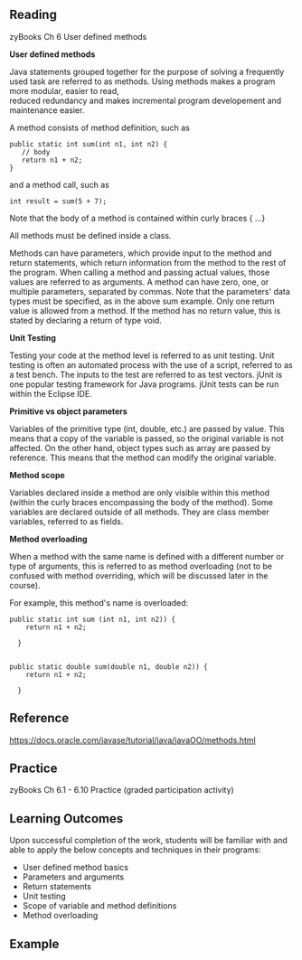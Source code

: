 ## Reading ##
zyBooks Ch 6 User defined methods

**User defined methods**

Java statements grouped together for the purpose of solving a frequently used task are referred to as methods. Using methods makes a program more modular, easier to read,  
reduced redundancy and makes incremental program developement and maintenance easier.

A method consists of method definition, such as 

```
public static int sum(int n1, int n2) {
   // body 
   return n1 + n2;
}

```

and a method call, such as

```
int result = sum(5 + 7);
```
Note that the body of a method is contained within curly braces { ...}

All methods must be defined inside a class. 

Methods can have parameters, which provide input to the method and return statements, which return information from the method to the rest of the program.
When calling a method and passing actual values, those values are referred to as arguments. A method can have zero, one, or multiple parameters, separated by commas.
Note that the parameters' data types must be specified, as in the above sum example.
Only one return value is allowed from a method. If the method has no return value, this is stated by declaring a return of type void.

**Unit Testing**

Testing your code at the method level is referred to as unit testing. Unit testing is often an automated process with the use of a script, referred to as a test bench.
The inputs to the test are referred to as test vectors. jUnit is one popular testing framework for Java programs. jUnit tests can be run within the Eclipse IDE.

**Primitive vs object parameters**

Variables of the primitive type (int, double, etc.) are passed by value. This means that a copy of the variable is passed, so the original variable is not affected.
On the other hand, object types such as array are passed by reference. This means that the method can modify the original variable. 

**Method scope**

Variables declared inside a method are only visible within this method (within the curly braces encompassing the body of the method).
Some variables are declared outside of all methods. They are class member variables, referred to as fields.

**Method overloading**

When a method with the same name is defined with a different number or type of arguments, this is referred to as method overloading 
(not to be confused with method overriding, which will be discussed later in the course).

For example, this method's name is overloaded:

```
public static int sum (int n1, int n2)) {    
    return n1 + n2;

  }


public static double sum(double n1, double n2)) {    
    return n1 + n2;

  }
```
## Reference ##

https://docs.oracle.com/javase/tutorial/java/javaOO/methods.html

## Practice ##

zyBooks Ch 6.1 - 6.10 Practice (graded participation activity)

## Learning Outcomes ##

Upon successful completion of the work, students will be familiar with and able to apply the below concepts and techniques in their programs:
* User defined method basics
* Parameters and arguments
* Return statements
* Unit testing
* Scope of variable and method definitions
*  Method overloading


## Example ##
